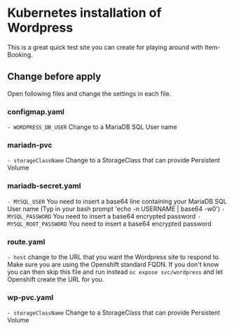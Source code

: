 # Kubernetes installation of Wordpress
This is a great quick test site you can create for playing around with Item-Booking.

## Change before apply
Open following files and change the settings in each file.
### configmap.yaml
`- WORDPRESS_DB_USER` Change to a MariaDB SQL User name

### mariadn-pvc
`- storageClassName` Change to a StorageClass that can provide Persistent Volume

### mariadb-secret.yaml
`- MYSQL_USER` You need to insert a base64 line containing your MariaDB SQL User name (Typ in your bash prompt 'echo -n USERNAME | base64 -w0')
`- MYSQL_PASSWORD` You need to insert a base64 encrypted password
`- MYSQL_ROOT_PASSWORD` You need to insert a base64 encrypted password

### route.yaml
`- host` change to the URL that you want the Wordpress site to respond to. Make sure you are using the Openshift standard FQDN. If you don't know you can then skip this file and run instead `oc expose svc/wordpress` and let Openshift create the URL for you.

### wp-pvc.yaml
`- storageClassName` Change to a StorageClass that can provide Persistent Volume
